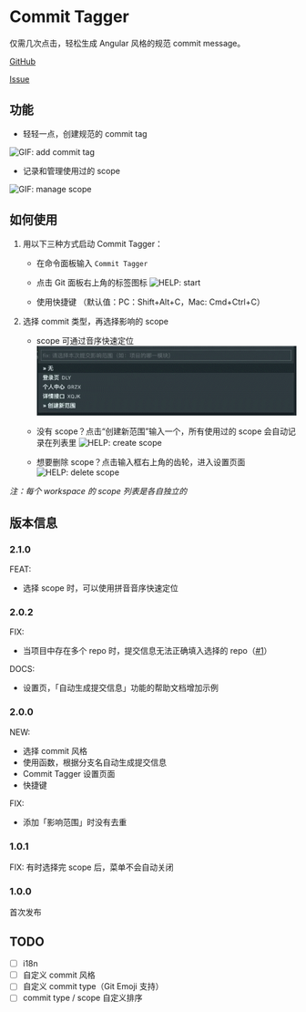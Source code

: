 # Commit Tagger

仅需几次点击，轻松生成 Angular 风格的规范 commit message。

[GitHub](https://github.com/Mongkii/Commit-Tagger)

[Issue](https://github.com/Mongkii/Commit-Tagger/issues)

## 功能

- 轻轻一点，创建规范的 commit tag

![GIF: add commit tag](images/gif_add_tag.gif)

- 记录和管理使用过的 scope

![GIF: manage scope](images/gif_manage_scope.gif)

## 如何使用

1. 用以下三种方式启动 Commit Tagger：

   - 在命令面板输入 `Commit Tagger`

   - 点击 Git 面板右上角的标签图标
     ![HELP: start](images/help_start.jpg)

   - 使用快捷键 （默认值：PC：Shift+Alt+C，Mac: Cmd+Ctrl+C）

2. 选择 commit 类型，再选择影响的 scope

   - scope 可通过音序快速定位
     ![HELP: locate scope by pinyin](images/locate_by_pinyin.gif)

   - 没有 scope？点击“创建新范围”输入一个，所有使用过的 scope 会自动记录在列表里
     ![HELP: create scope](images/help_create_scope.jpg)

   - 想要删除 scope？点击输入框右上角的齿轮，进入设置页面
     ![HELP: delete scope](images/help_delete_scope.jpg)

_注：每个 workspace 的 scope 列表是各自独立的_

## 版本信息

### 2.1.0

FEAT:

- 选择 scope 时，可以使用拼音音序快速定位

### 2.0.2

FIX:

- 当项目中存在多个 repo 时，提交信息无法正确填入选择的 repo（[#1](https://github.com/Mongkii/Commit-Tagger/issues/1)）

DOCS:

- 设置页，「自动生成提交信息」功能的帮助文档增加示例

### 2.0.0

NEW:

- 选择 commit 风格
- 使用函数，根据分支名自动生成提交信息
- Commit Tagger 设置页面
- 快捷键

FIX:

- 添加「影响范围」时没有去重

### 1.0.1

FIX: 有时选择完 scope 后，菜单不会自动关闭

### 1.0.0

首次发布

## TODO

- [ ] i18n
- [ ] 自定义 commit 风格
- [ ] 自定义 commit type（Git Emoji 支持）
- [ ] commit type / scope 自定义排序
